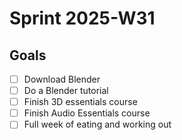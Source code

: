 # Sprint 2025-W31

## Goals

- [ ] Download Blender
- [ ] Do a Blender tutorial
- [ ] Finish 3D essentials course
- [ ] Finish Audio Essentials course
- [ ] Full week of eating and working out
